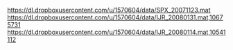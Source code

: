 
https://dl.dropboxusercontent.com/u/1570604/data/SPX_20071123.mat
https://dl.dropboxusercontent.com/u/1570604/data/IJR_20080131.mat,10675731
https://dl.dropboxusercontent.com/u/1570604/data/IJR_20080114.mat,10541112










